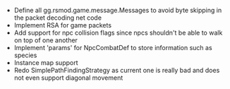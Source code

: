 - Define all gg.rsmod.game.message.Messages to avoid byte skipping in the packet decoding net code
- Implement RSA for game packets
- Add support for npc collision flags since npcs shouldn't be able to walk on top of one another
- Implement 'params' for NpcCombatDef to store information such as species
- Instance map support
- Redo SimplePathFindingStrategy as current one is really bad and does not even support diagonal movement